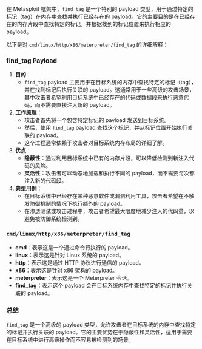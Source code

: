 在 Metasploit 框架中，`find_tag` 是一个特别的 payload 类型，用于通过特定的标记（tag）在内存中查找并执行已经存在的 payload。它的主要目的是在已经存在的内存片段中查找特定的标记，并根据找到的标记位置来执行相应的 payload。

以下是对 `cmd/linux/http/x86/meterpreter/find_tag` 的详细解释：

### find_tag Payload

1. **目的**：
   - `find_tag` payload 主要用于在目标系统的内存中查找特定的标记（tag），并在找到标记后执行关联的 payload。这通常用于一些高级的攻击场景，其中攻击者希望利用目标系统中已经存在的代码或数据段来执行恶意代码，而不需要直接注入新的 payload。
2. **工作原理**：
   - 攻击者首先将一个包含特定标记的 payload 发送到目标系统。
   - 然后，使用 `find_tag` payload 查找这个标记，并从标记位置开始执行关联的 payload。
   - 这个过程通常依赖于攻击者对目标系统内存布局的详细了解。
3. **优点**：
   - **隐蔽性**：通过利用目标系统中已有的内存片段，可以降低检测到新注入代码的风险。
   - **灵活性**：攻击者可以动态地加载和执行不同的 payload，而不需要每次都注入新的代码段。
4. **典型用例**：
   - 在目标系统中已经存在某种恶意软件或漏洞利用工具，攻击者希望在不触发防御机制的情况下执行额外的 payload。
   - 在渗透测试或攻击过程中，攻击者希望最大限度地减少注入的代码量，以避免被防御系统检测到。

### `cmd/linux/http/x86/meterpreter/find_tag`

- **cmd**：表示这是一个通过命令行执行的 payload。
- **linux**：表示这是针对 Linux 系统的 payload。
- **http**：表示这是通过 HTTP 协议进行通信的 payload。
- **x86**：表示这是针对 x86 架构的 payload。
- **meterpreter**：表示这是一个 Meterpreter 会话。
- **find_tag**：表示这个 payload 会在目标系统内存中查找特定的标记并执行关联的 payload。

### 总结

`find_tag` 是一个高级的 payload 类型，允许攻击者在目标系统的内存中查找特定的标记并执行关联的 payload。它的主要优势在于隐蔽性和灵活性，适用于需要在目标系统中进行高级操作而不容易被检测到的场景。